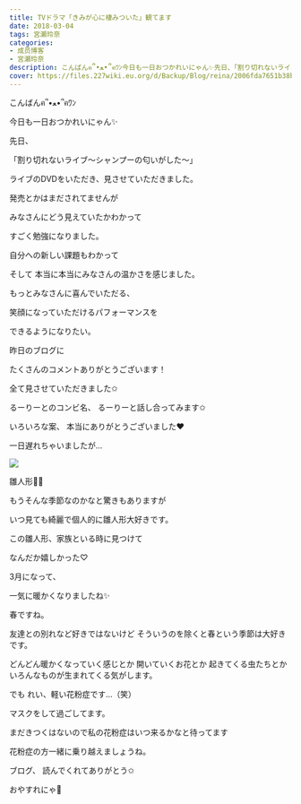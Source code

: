 ```yaml
---
title: TVドラマ「きみが心に棲みついた」観てます
date: 2018-03-04
tags: 宮瀬玲奈
categories: 
- 成员博客
- 宮瀬玲奈
description: こんばんฅ՞•ﻌ•՞ฅﾜﾝ今日も一日おつかれいにゃん✨先日、「割り切れないライブ～シャンプーの匂いがした～」ライブのDVDをいただき、見させていただきました。...
cover: https://files.227wiki.eu.org/d/Backup/Blog/reina/2006fda7651b38b9d894d3429feaf.jpg 
---
```




こんばんฅ՞•ﻌ•՞ฅﾜﾝ



今日も一日おつかれいにゃん✨









先日、



「割り切れないライブ～シャンプーの匂いがした～」

ライブのDVDをいただき、見させていただきました。





発売とかはまだされてませんが

みなさんにどう見えていたかわかって

すごく勉強になりました。



自分への新しい課題もわかって



そして
本当に本当にみなさんの温かさを感じました。






もっとみなさんに喜んでいただる、

笑顔になっていただけるパフォーマンスを

できるようになりたい。













昨日のブログに

たくさんのコメントありがとうございます！




全て見させていただきました✩


るーりーとのコンビ名、
るーりーと話し合ってみます✩


いろいろな案、
本当にありがとうございました❤︎













一日遅れちゃいましたが...


![](https://files.227wiki.eu.org/d/Backup/Blog/reina/2006fda7651b38b9d894d3429feaf.jpg)





雛人形🎎💓



もうそんな季節なのかなと驚きもありますが

いつ見ても綺麗で個人的に雛人形大好きです。




この雛人形、家族といる時に見つけて

なんだか嬉しかった♡














3月になって、

一気に暖かくなりましたね✨





春ですね。


友達との別れなど好きではないけど
そういうのを除くと春という季節は大好きです。




どんどん暖かくなっていく感じとか
開いていくお花とか
起きてくる虫たちとか
いろんなものが生まれてくる気がします。





でも
れい、軽い花粉症です...（笑）



マスクをして過ごしてます。

まだきつくはないので私の花粉症はいつ来るかなと待ってます



花粉症の方一緒に乗り越えましょうね。








ブログ、
読んでくれてありがとう✩



おやすれにゃ💓


